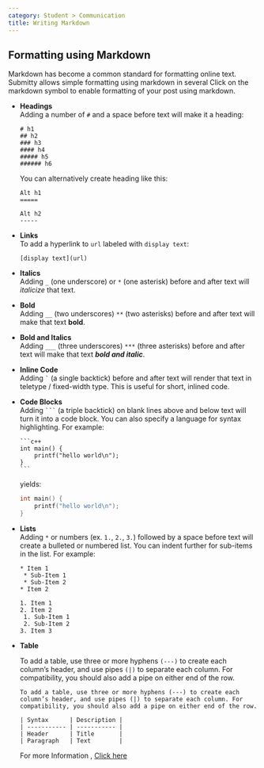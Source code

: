 ```yaml
---
category: Student > Communication
title: Writing Markdown
---
```



## Formatting using Markdown

Markdown has become a common standard for formatting online text.
Submitty allows simple formatting using markdown in several 
Click on the markdown symbol to enable formatting of your post
using markdown.

* **Headings**  
    Adding a number of `#` and a space before text will make it a heading:

    ```
    # h1
    ## h2
    ### h3
    #### h4
    ##### h5
    ###### h6
    ```

    You can alternatively create heading like this:

    ```
    Alt h1
    =====

    Alt h2
    -----
    ```

*  **Links**  
   To add a hyperlink to `url` labeled with `display text`:

   ```
   [display text](url)
   ```


*  **Italics**  
    Adding `_` (one underscore) or `*` (one asterisk) before and after text will _italicize_ that text.


*  **Bold**  
    Adding `__` (two underscores) `**` (two asterisks) before and after text will make that text __bold__.


*  **Bold and Italics**  
    Adding `___` (three underscores) `***` (three asterisks) before and after text will make that text ___bold and italic___.


*  **Inline Code**  
    Adding `` ` `` (a single backtick) before and after text will render that text in
    teletype / fixed-width type.  This is useful for short, inlined code.


*  **Code Blocks**  
    Adding ```` ``` ```` (a triple backtick) on blank lines above and below
    text will turn it into a code block.  You can also specify a language for syntax highlighting. For example:

    ````
    ```c++
    int main() {
        printf("hello world\n");
    }
    ```
    ````
    yields:

    ```c++
    int main() {
        printf("hello world\n");
    }
    ```

*  **Lists**  
   Adding `*` or numbers (ex. `1.`, `2.`, `3.`) followed by a space before text
   will create a bulleted or numbered list. You can indent further for sub-items in the list. For example:  

   ``` 
   * Item 1
    * Sub-Item 1
    * Sub-Item 2
   * Item 2
   
   1. Item 1
   2. Item 2
    1. Sub-Item 1
    2. Sub-Item 2
   3. Item 3
   ```

* **Table**

    To add a table, use three or more hyphens `(---)` to create each column’s header, and use pipes `(|)` to separate each column. For compatibility, you should also add a pipe on either end of the row.

    ```
    To add a table, use three or more hyphens (---) to create each column’s header, and use pipes (|) to separate each column. For compatibility, you should also add a pipe on either end of the row.

    | Syntax      | Description |
    | ----------- | ----------- |
    | Header      | Title       |
    | Paragraph   | Text        |

    ```
    For more Information , [Click here](https://www.markdownguide.org/extended-syntax/#tables)


